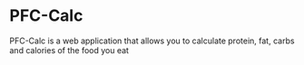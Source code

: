 # PFC-Calc
PFC-Calc is a web application that allows you to calculate protein, fat, carbs and calories of the food you eat
